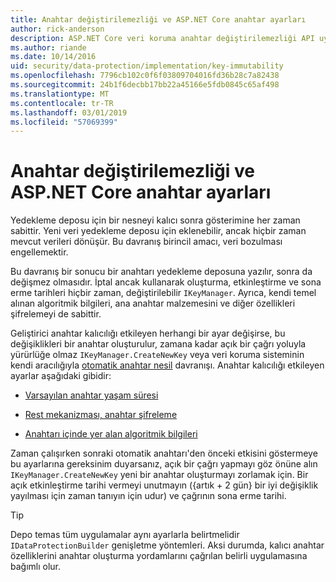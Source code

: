 ```yaml
---
title: Anahtar değiştirilemezliği ve ASP.NET Core anahtar ayarları
author: rick-anderson
description: ASP.NET Core veri koruma anahtar değiştirilemezliği API uygulama ayrıntıları öğrenin.
ms.author: riande
ms.date: 10/14/2016
uid: security/data-protection/implementation/key-immutability
ms.openlocfilehash: 7796cb102c0f6f03809704016fd36b28c7a82438
ms.sourcegitcommit: 24b1f6decbb17bb22a45166e5fdb0845c65af498
ms.translationtype: MT
ms.contentlocale: tr-TR
ms.lasthandoff: 03/01/2019
ms.locfileid: "57069399"
---
```

# <a name="key-immutability-and-key-settings-in-aspnet-core"></a>Anahtar değiştirilemezliği ve ASP.NET Core anahtar ayarları

Yedekleme deposu için bir nesneyi kalıcı sonra gösterimine her zaman sabittir. Yeni veri yedekleme deposu için eklenebilir, ancak hiçbir zaman mevcut verileri dönüşür. Bu davranış birincil amacı, veri bozulması engellemektir.

Bu davranış bir sonucu bir anahtarı yedekleme deposuna yazılır, sonra da değişmez olmasıdır. İptal ancak kullanarak oluşturma, etkinleştirme ve sona erme tarihleri hiçbir zaman, değiştirilebilir `IKeyManager`. Ayrıca, kendi temel alınan algoritmik bilgileri, ana anahtar malzemesini ve diğer özellikleri şifrelemeyi de sabittir.

Geliştirici anahtar kalıcılığı etkileyen herhangi bir ayar değişirse, bu değişiklikleri bir anahtar oluşturulur, zamana kadar açık bir çağrı yoluyla yürürlüğe olmaz `IKeyManager.CreateNewKey` veya veri koruma sisteminin kendi aracılığıyla [otomatik anahtar nesil](xref:security/data-protection/implementation/key-management#data-protection-implementation-key-management) davranışı. Anahtar kalıcılığı etkileyen ayarlar aşağıdaki gibidir:

* [Varsayılan anahtar yaşam süresi](xref:security/data-protection/implementation/key-management#data-protection-implementation-key-management)

* [Rest mekanizması, anahtar şifreleme](xref:security/data-protection/implementation/key-encryption-at-rest)

* [Anahtarı içinde yer alan algoritmik bilgileri](xref:security/data-protection/configuration/overview#changing-algorithms-with-usecryptographicalgorithms)

Zaman çalışırken sonraki otomatik anahtarı'den önceki etkisini göstermeye bu ayarlarına gereksinim duyarsanız, açık bir çağrı yapmayı göz önüne alın `IKeyManager.CreateNewKey` yeni bir anahtar oluşturmayı zorlamak için. Bir açık etkinleştirme tarihi vermeyi unutmayın ({artık + 2 gün} bir iyi değişiklik yayılması için zaman tanıyın için udur) ve çağrının sona erme tarihi.

>[!TIP]
> Depo temas tüm uygulamalar aynı ayarlarla belirtmelidir `IDataProtectionBuilder` genişletme yöntemleri. Aksi durumda, kalıcı anahtar özelliklerini anahtar oluşturma yordamlarını çağrılan belirli uygulamasına bağımlı olur.
